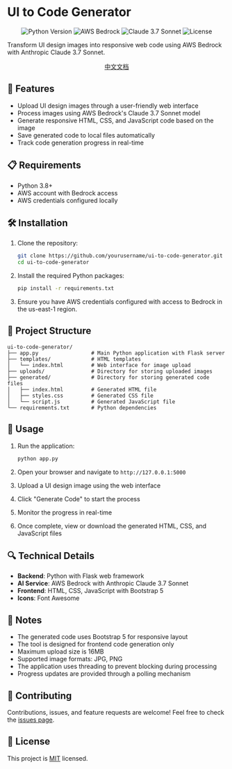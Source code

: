# UI to Code Generator

<p align="center">
  <img src="https://img.shields.io/badge/Python-3.8+-blue.svg" alt="Python Version">
  <img src="https://img.shields.io/badge/AWS-Bedrock-orange.svg" alt="AWS Bedrock">
  <img src="https://img.shields.io/badge/Claude-3.7%20Sonnet-purple.svg" alt="Claude 3.7 Sonnet">
  <img src="https://img.shields.io/badge/License-MIT-green.svg" alt="License">
</p>

Transform UI design images into responsive web code using AWS Bedrock with Anthropic Claude 3.7 Sonnet.

<p align="center">
  <a href="README_zh.md">中文文档</a>
</p>

## 🚀 Features

- Upload UI design images through a user-friendly web interface
- Process images using AWS Bedrock's Claude 3.7 Sonnet model
- Generate responsive HTML, CSS, and JavaScript code based on the image
- Save generated code to local files automatically
- Track code generation progress in real-time

## 📋 Requirements

- Python 3.8+
- AWS account with Bedrock access
- AWS credentials configured locally

## 🛠️ Installation

1. Clone the repository:
   ```bash
   git clone https://github.com/yourusername/ui-to-code-generator.git
   cd ui-to-code-generator
   ```

2. Install the required Python packages:
   ```bash
   pip install -r requirements.txt
   ```

3. Ensure you have AWS credentials configured with access to Bedrock in the us-east-1 region.

## 🔧 Project Structure

```
ui-to-code-generator/
├── app.py                 # Main Python application with Flask server
├── templates/             # HTML templates
│   └── index.html         # Web interface for image upload
├── uploads/               # Directory for storing uploaded images
├── generated/             # Directory for storing generated code files
│   ├── index.html         # Generated HTML file
│   ├── styles.css         # Generated CSS file
│   └── script.js          # Generated JavaScript file
└── requirements.txt       # Python dependencies
```

## 🚀 Usage

1. Run the application:
   ```bash
   python app.py
   ```

2. Open your browser and navigate to `http://127.0.0.1:5000`

3. Upload a UI design image using the web interface

4. Click "Generate Code" to start the process

5. Monitor the progress in real-time

6. Once complete, view or download the generated HTML, CSS, and JavaScript files

## 🔍 Technical Details

- **Backend**: Python with Flask web framework
- **AI Service**: AWS Bedrock with Anthropic Claude 3.7 Sonnet
- **Frontend**: HTML, CSS, JavaScript with Bootstrap 5
- **Icons**: Font Awesome

## 📝 Notes

- The generated code uses Bootstrap 5 for responsive layout
- The tool is designed for frontend code generation only
- Maximum upload size is 16MB
- Supported image formats: JPG, PNG
- The application uses threading to prevent blocking during processing
- Progress updates are provided through a polling mechanism

## 🤝 Contributing

Contributions, issues, and feature requests are welcome! Feel free to check the [issues page](https://github.com/yourusername/ui-to-code-generator/issues).

## 📄 License

This project is [MIT](LICENSE) licensed.
